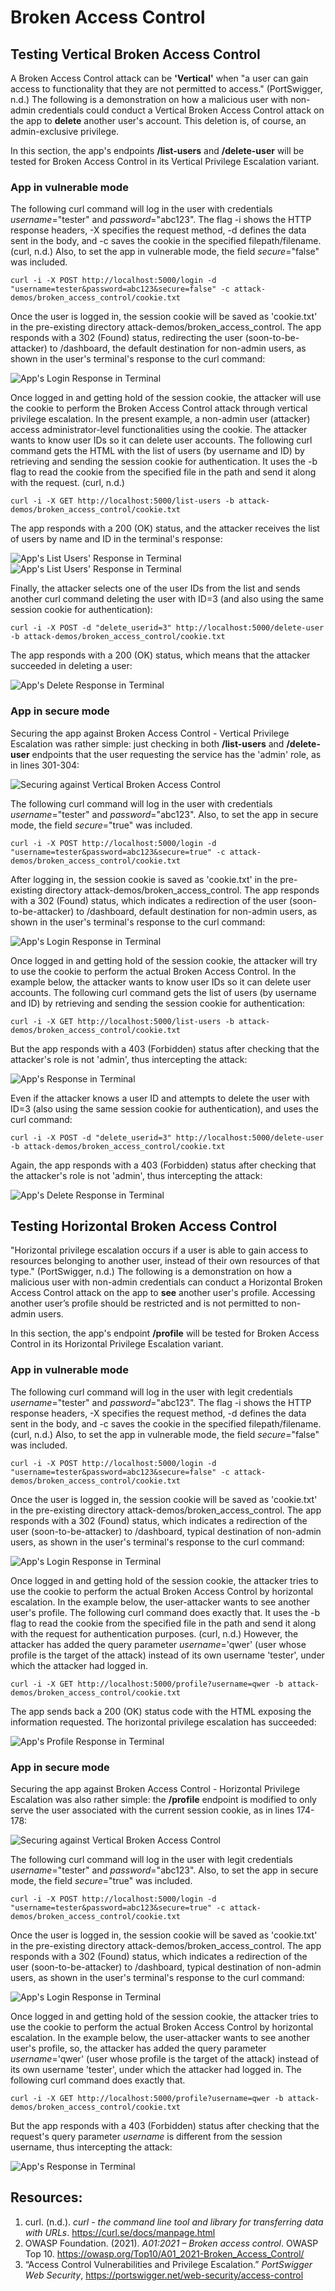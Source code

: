 # Broken Access Control

## Testing Vertical Broken Access Control
A Broken Access Control attack can be **'Vertical'** when "a user can gain access to functionality that they are not 
permitted to access." (PortSwigger, n.d.) The following is a demonstration on how a malicious user with non-admin 
credentials could conduct a Vertical Broken Access Control attack on the app to **delete** another user's account. 
This deletion is, of course, an admin-exclusive privilege. 

In this section, the app's endpoints **/list-users** and **/delete-user** will be tested for Broken Access Control in 
its Vertical Privilege Escalation variant.

### App in vulnerable mode
The following curl command will log in the user with credentials *username*="tester" and *password*="abc123". The flag 
-i shows the HTTP response headers, -X specifies the request method, -d defines the data sent in the body, and -c saves 
the cookie in the specified filepath/filename. (curl, n.d.) Also, to set the app in vulnerable mode, the field 
*secure*="false" was included. 

`curl -i -X POST http://localhost:5000/login -d "username=tester&password=abc123&secure=false" -c attack-demos/broken_access_control/cookie.txt`

Once the user is logged in, the session cookie will be saved as 'cookie.txt' in the pre-existing directory 
attack-demos/broken_access_control. The app responds with a 302 (Found) status, redirecting the user 
(soon-to-be-attacker) to /dashboard, the default destination for non-admin users, as shown in the user's terminal's 
response to the curl command: 

![App's Login Response in Terminal](bac_screenshots/bac_vert_vuln_login_resp.png)

Once logged in and getting hold of the session cookie, the attacker will use the cookie to perform the Broken Access 
Control attack through vertical privilege escalation. In the present example, a non-admin user (attacker) access 
administrator-level functionalities using the cookie. The attacker wants to know user IDs so it can delete user 
accounts. The following curl command gets the HTML with the list of users (by username and ID) by retrieving and 
sending the session cookie for authentication. It uses the -b flag to read the cookie from the specified file in the 
path and send it along with the request. (curl, n.d.) 

`curl -i -X GET http://localhost:5000/list-users -b attack-demos/broken_access_control/cookie.txt`

The app responds with a 200 (OK) status, and the attacker receives the list of users by name and ID in the terminal's 
response:

![App's List Users' Response in Terminal](bac_screenshots/bac_vert_vuln_list_resp1.png)
![App's List Users' Response in Terminal](bac_screenshots/bac_vert_vuln_list_resp2.png)

Finally, the attacker selects one of the user IDs from the list and sends another curl command deleting the user with 
ID=3 (and also using the same session cookie for authentication): 

`curl -i -X POST -d "delete_userid=3" http://localhost:5000/delete-user -b attack-demos/broken_access_control/cookie.txt`

The app responds with a 200 (OK) status, which means that the attacker succeeded in deleting a user:

![App's Delete Response in Terminal](bac_screenshots/bac_vert_vuln_del_resp.png)

### App in secure mode
Securing the app against Broken Access Control - Vertical Privilege Escalation was rather simple: just checking in both 
**/list-users** and **/delete-user** endpoints that the user requesting the service has the 'admin' role, as in lines 
301-304:

![Securing against Vertical Broken Access Control](bac_screenshots/bac_vert_sec_code.png)

The following curl command will log in the user with credentials *username*="tester" and *password*="abc123". Also, to 
set the app in secure mode, the field *secure*="true" was included. 

`curl -i -X POST http://localhost:5000/login -d "username=tester&password=abc123&secure=true" -c attack-demos/broken_access_control/cookie.txt`

After logging in, the session cookie is saved as 'cookie.txt' in the pre-existing directory 
attack-demos/broken_access_control. The app responds with a 302 (Found) status, which indicates a redirection of the 
user (soon-to-be-attacker) to /dashboard, default destination for non-admin users, as shown in the user's terminal's 
response to the curl command:

![App's Login Response in Terminal](bac_screenshots/bac_vert_sec_login_resp.png)

Once logged in and getting hold of the session cookie, the attacker will try to use the cookie to perform the actual 
Broken Access Control. In the example below, the attacker wants to know user IDs so it can delete user accounts. The 
following curl command gets the list of users (by username and ID) by retrieving and sending the session cookie for 
authentication:

`curl -i -X GET http://localhost:5000/list-users -b attack-demos/broken_access_control/cookie.txt`

But the app responds with a 403 (Forbidden) status after checking that the attacker's role is not 'admin', thus 
intercepting the attack:

![App's Response in Terminal](bac_screenshots/bac_vert_sec_list_resp.png)

Even if the attacker knows a user ID and attempts to delete the user with ID=3 (also using the same session cookie for 
authentication), and uses the curl command:

`curl -i -X POST -d "delete_userid=3" http://localhost:5000/delete-user -b attack-demos/broken_access_control/cookie.txt`

Again, the app responds with a 403 (Forbidden) status after checking that the attacker's role is not 'admin', thus 
intercepting the attack:

![App's Delete Response in Terminal](bac_screenshots/bac_vert_sec_del_resp.png)

## Testing Horizontal Broken Access Control
"Horizontal privilege escalation occurs if a user is able to gain access to resources belonging to another user, 
instead of their own resources of that type." (PortSwigger, n.d.) The following is a demonstration on how a malicious 
user with non-admin credentials can conduct a Horizontal Broken Access Control attack on the app to **see** another 
user's profile. Accessing another user’s profile should be restricted and is not permitted to non-admin users. 

In this section, the app's endpoint **/profile** will be tested for Broken Access Control in its Horizontal Privilege 
Escalation variant.

### App in vulnerable mode
The following curl command will log in the user with legit credentials *username*="tester" and *password*="abc123". The 
flag -i shows the HTTP response headers, -X specifies the request method, -d defines the data sent in the body, and -c 
saves the cookie in the specified filepath/filename. (curl, n.d.) Also, to set the app in vulnerable mode, the field 
*secure*="false" was included. 

`curl -i -X POST http://localhost:5000/login -d "username=tester&password=abc123&secure=false" -c attack-demos/broken_access_control/cookie.txt`

Once the user is logged in, the session cookie will be saved as 'cookie.txt' in the pre-existing directory 
attack-demos/broken_access_control. The app responds with a 302 (Found) status, which indicates a redirection of the 
user (soon-to-be-attacker) to /dashboard, typical destination of non-admin users, as shown in the user's terminal's 
response to the curl command:

![App's Login Response in Terminal](bac_screenshots/bac_horiz_vuln_login_resp.png)

Once logged in and getting hold of the session cookie, the attacker tries to use the cookie to perform the actual 
Broken Access Control by horizontal escalation. In the example below, the user-attacker wants to see another user's 
profile. The following curl command does exactly that. It uses the -b flag to read the cookie from the specified file 
in the path and send it along with the request for authentication purposes. (curl, n.d.) However, the attacker has 
added the query parameter *username*='qwer' (user whose profile is the target of the attack) instead of its own 
username 'tester', under which the attacker had logged in.  

`curl -i -X GET http://localhost:5000/profile?username=qwer -b attack-demos/broken_access_control/cookie.txt`

The app sends back a 200 (OK) status code with the HTML exposing the information requested. The horizontal privilege 
escalation has succeeded:

![App's Profile Response in Terminal](bac_screenshots/bac_horiz_vuln_profile_resp.png)

### App in secure mode
Securing the app against Broken Access Control - Horizontal Privilege Escalation was also rather simple: the 
**/profile** endpoint is modified to only serve the user associated with the current session cookie, as in lines 
174-178: 

![Securing against Vertical Broken Access Control](bac_screenshots/bac_horiz_sec_code.png)

The following curl command will log in the user with legit credentials *username*="tester" and *password*="abc123".
Also, to set the app in secure mode, the field *secure*="true" was included. 

`curl -i -X POST http://localhost:5000/login -d "username=tester&password=abc123&secure=true" -c attack-demos/broken_access_control/cookie.txt`

Once the user is logged in, the session cookie will be saved as 'cookie.txt' in the pre-existing directory 
attack-demos/broken_access_control. The app responds with a 302 (Found) status, which indicates a redirection of the 
user (soon-to-be-attacker) to /dashboard, typical destination of non-admin users, as shown in the user's terminal's 
response to the curl command:

![App's Login Response in Terminal](bac_screenshots/bac_horiz_sec_login_resp.png)

Once logged in and getting hold of the session cookie, the attacker tries to use the cookie to perform the actual 
Broken Access Control by horizontal escalation. In the example below, the user-attacker wants to see another user's 
profile, so, the attacker has added the query parameter *username*='qwer' (user whose profile is the target of the 
attack) instead of its own username 'tester', under which the attacker had logged in. The following curl command does 
exactly that. 

`curl -i -X GET http://localhost:5000/profile?username=qwer -b attack-demos/broken_access_control/cookie.txt`

But the app responds with a 403 (Forbidden) status after checking that the request's query parameter *username* is 
different from the session username, thus intercepting the attack:

![App's Response in Terminal](bac_screenshots/bac_horiz_sec_profile_resp.png)

## Resources:

1. curl. (n.d.). *curl - the command line tool and library for transferring data with URLs*. https://curl.se/docs/manpage.html 
2. OWASP Foundation. (2021). *A01:2021 – Broken access control*. OWASP Top 10. https://owasp.org/Top10/A01_2021-Broken_Access_Control/ 
3. “Access Control Vulnerabilities and Privilege Escalation.” *PortSwigger Web Security*, https://portswigger.net/web-security/access-control 
